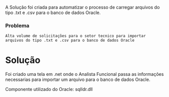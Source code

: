 
A Solução foi criada para automatizar o processo de carregar arquivos do tipo .txt e .csv para o banco de dados Oracle. 

### Problema
```
Alta volume de solicitações para o setor tecnico para importar arquivos do tipo .txt e .csv para o banco de dados Oracle
```


# Solução 
Foi criado uma tela em .net onde o Analista Funcional passa as informações necessarias para importar um arquivo para o banco 
de dados Oracle.

Componente utilizado do Oracle: sqlldr.dll 

